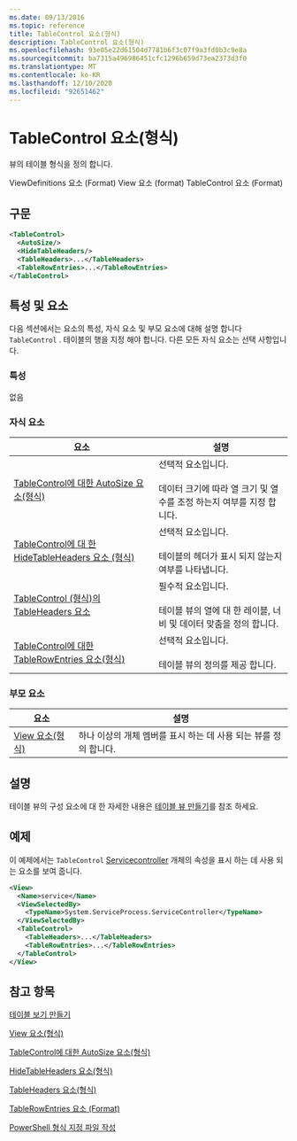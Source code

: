 ```yaml
---
ms.date: 09/13/2016
ms.topic: reference
title: TableControl 요소(형식)
description: TableControl 요소(형식)
ms.openlocfilehash: 93e05e22d61504d7781b6f3c07f9a3fd0b3c9e8a
ms.sourcegitcommit: ba7315a496986451cfc1296b659d73ea2373d3f0
ms.translationtype: MT
ms.contentlocale: ko-KR
ms.lasthandoff: 12/10/2020
ms.locfileid: "92651462"
---
```

# <a name="tablecontrol-element-format"></a>TableControl 요소(형식)

뷰의 테이블 형식을 정의 합니다.

ViewDefinitions 요소 (Format) View 요소 (format) TableControl 요소 (Format)

## <a name="syntax"></a>구문

```xml
<TableControl>
  <AutoSize/>
  <HideTableHeaders/>
  <TableHeaders>...</TableHeaders>
  <TableRowEntries>...</TableRowEntries>
</TableControl>

```

## <a name="attributes-and-elements"></a>특성 및 요소

다음 섹션에서는 요소의 특성, 자식 요소 및 부모 요소에 대해 설명 합니다 `TableControl` . 테이블의 행을 지정 해야 합니다. 다른 모든 자식 요소는 선택 사항입니다.

### <a name="attributes"></a>특성

없음

### <a name="child-elements"></a>자식 요소

|요소|설명|
|-------------|-----------------|
|[TableControl에 대한 AutoSize 요소(형식)](./autosize-element-for-tablecontrol-format.md)|선택적 요소입니다.<br /><br /> 데이터 크기에 따라 열 크기 및 열 수를 조정 하는지 여부를 지정 합니다.|
|[TableControl에 대 한 HideTableHeaders 요소 (형식)](./hidetableheaders-element-format.md)|선택적 요소입니다.<br /><br /> 테이블의 헤더가 표시 되지 않는지 여부를 나타냅니다.|
|[TableControl (형식)의 TableHeaders 요소](./tableheaders-element-format.md)|필수적 요소입니다.<br /><br /> 테이블 뷰의 열에 대 한 레이블, 너비 및 데이터 맞춤을 정의 합니다.|
|[TableControl에 대한 TableRowEntries 요소(형식)](./tablerowentries-element-for-tablecontrol-format.md)|선택적 요소입니다.<br /><br /> 테이블 뷰의 정의를 제공 합니다.|

### <a name="parent-elements"></a>부모 요소

|요소|설명|
|-------------|-----------------|
|[View 요소(형식)](./view-element-format.md)|하나 이상의 개체 멤버를 표시 하는 데 사용 되는 뷰를 정의 합니다.|

## <a name="remarks"></a>설명

테이블 뷰의 구성 요소에 대 한 자세한 내용은 [테이블 뷰 만들기](./creating-a-table-view.md)를 참조 하세요.

## <a name="example"></a>예제

이 예제에서는 `TableControl` [Servicecontroller](/dotnet/api/System.ServiceProcess.ServiceController) 개체의 속성을 표시 하는 데 사용 되는 요소를 보여 줍니다.

```xml
<View>
  <Name>service</Name>
  <ViewSelectedBy>
    <TypeName>System.ServiceProcess.ServiceController</TypeName>
  </ViewSelectedBy>
  <TableControl>
    <TableHeaders>...</TableHeaders>
    <TableRowEntries>...</TableRowEntries>
  </TableControl>
</View>

```

## <a name="see-also"></a>참고 항목

[테이블 보기 만들기](./creating-a-table-view.md)

[View 요소(형식)](./view-element-format.md)

[TableControl에 대한 AutoSize 요소(형식)](./autosize-element-for-tablecontrol-format.md)

[HideTableHeaders 요소(형식)](./hidetableheaders-element-format.md)

[TableHeaders 요소(형식)](./tableheaders-element-format.md)

[TableRowEntries 요소 (Format)](./tablerowentries-element-for-tablecontrol-format.md)

[PowerShell 형식 지정 파일 작성](./writing-a-powershell-formatting-file.md)
